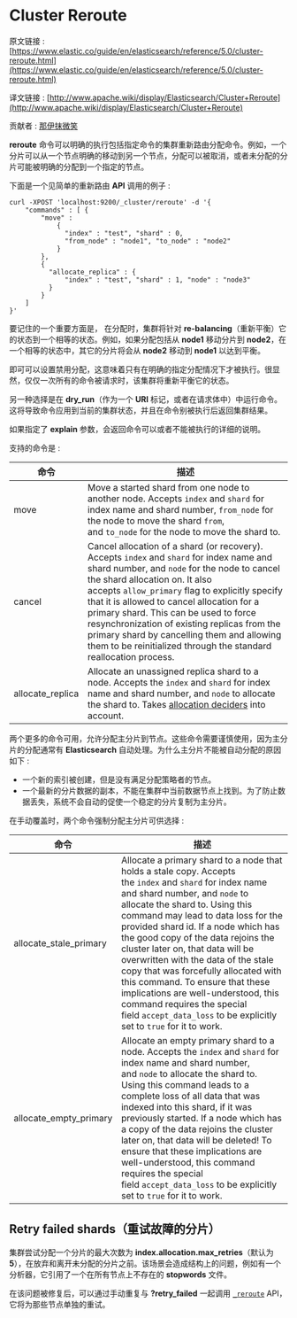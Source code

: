 # Cluster Reroute

原文链接 : [https://www.elastic.co/guide/en/elasticsearch/reference/5.0/cluster-reroute.html](https://www.elastic.co/guide/en/elasticsearch/reference/5.0/cluster-reroute.html)

译文链接 : [http://www.apache.wiki/display/Elasticsearch/Cluster+Reroute](http://www.apache.wiki/display/Elasticsearch/Cluster+Reroute)

贡献者 : [那伊抹微笑](/display/~wangyangting)

**reroute** 命令可以明确的执行包括指定命令的集群重新路由分配命令。例如，一个分片可以从一个节点明确的移动到另一个节点，分配可以被取消，或者未分配的分片可能被明确的分配到一个指定的节点。

下面是一个见简单的重新路由 **API** 调用的例子 : 

```
curl -XPOST 'localhost:9200/_cluster/reroute' -d '{
    "commands" : [ {
        "move" :
            {
              "index" : "test", "shard" : 0,
              "from_node" : "node1", "to_node" : "node2"
            }
        },
        {
          "allocate_replica" : {
              "index" : "test", "shard" : 1, "node" : "node3"
          }
        }
    ]
}'
```

要记住的一个重要方面是， 在分配时，集群将针对 **re-balancing**（重新平衡）它的状态到一个相等的状态。例如，如果分配包括从 **node1** 移动分片到 **node2**，在一个相等的状态中，其它的分片将会从 **node2** 移动到 **node1** 以达到平衡。

即可可以设置禁用分配，这意味着只有在明确的指定分配情况下才被执行。很显然，仅仅一次所有的命令被请求时，该集群将重新平衡它的状态。

另一种选择是在 **dry_run**（作为一个 **URI** 标记，或者在请求体中）中运行命令。这将导致命令应用到当前的集群状态，并且在命令别被执行后返回集群结果。

如果指定了 **explain** 参数，会返回命令可以或者不能被执行的详细的说明。

支持的命令是 : 

| 命令 | 描述 |
| --- | --- |
| move | Move a started shard from one node to another node. Accepts `index` and `shard` for index name and shard number, `from_node` for the node to move the shard `from`, and `to_node` for the node to move the shard to. |
| cancel | Cancel allocation of a shard (or recovery). Accepts `index` and `shard` for index name and shard number, and `node` for the node to cancel the shard allocation on. It also accepts `allow_primary` flag to explicitly specify that it is allowed to cancel allocation for a primary shard. This can be used to force resynchronization of existing replicas from the primary shard by cancelling them and allowing them to be reinitialized through the standard reallocation process. |
| allocate_replica | Allocate an unassigned replica shard to a node. Accepts the `index` and `shard` for index name and shard number, and `node` to allocate the shard to. Takes [allocation deciders](https://www.elastic.co/guide/en/elasticsearch/reference/5.0/modules-cluster.html "Cluster") into account. |

两个更多的命令可用，允许分配主分片到节点。这些命令需要谨慎使用，因为主分片的分配通常有 **Elasticsearch** 自动处理。为什么主分片不能被自动分配的原因如下 : 

*   一个新的索引被创建，但是没有满足分配策略者的节点。
*   一个最新的分片数据的副本，不能在集群中当前数据节点上找到。为了防止数据丢失，系统不会自动的促使一个稳定的分片复制为主分片。

在手动覆盖时，两个命令强制分配主分片可供选择 : 

| 命令 | 描述 |
| --- | --- |
| allocate_stale_primary | Allocate a primary shard to a node that holds a stale copy. Accepts the `index` and `shard` for index name and shard number, and `node` to allocate the shard to. Using this command may lead to data loss for the provided shard id. If a node which has the good copy of the data rejoins the cluster later on, that data will be overwritten with the data of the stale copy that was forcefully allocated with this command. To ensure that these implications are well-understood, this command requires the special field `accept_data_loss` to be explicitly set to `true` for it to work. |
| allocate_empty_primary | Allocate an empty primary shard to a node. Accepts the `index` and `shard` for index name and shard number, and `node` to allocate the shard to. Using this command leads to a complete loss of all data that was indexed into this shard, if it was previously started. If a node which has a copy of the data rejoins the cluster later on, that data will be deleted! To ensure that these implications are well-understood, this command requires the special field `accept_data_loss` to be explicitly set to `true` for it to work. |

## Retry failed shards（重试故障的分片）

集群尝试分配一个分片的最大次数为 **index.allocation.max_retries**（默认为 **5**），在放弃和离开未分配的分片之前。该场景会造成结构上的问题，例如有一个分析器，它引用了一个在所有节点上不存在的 **stopwords** 文件。

在该问题被修复后，可以通过手动重复与 **?retry_failed** 一起调用 [`_reroute`](https://www.elastic.co/guide/en/elasticsearch/reference/5.0/cluster-reroute.html "Cluster Reroute") API，它将为那些节点单独的重试。